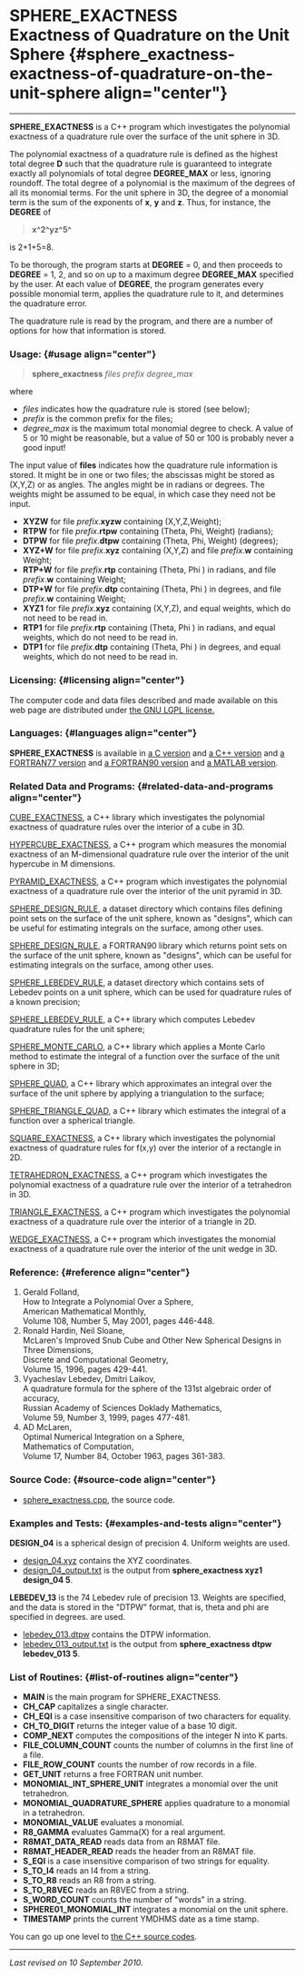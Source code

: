 SPHERE\_EXACTNESS\
Exactness of Quadrature on the Unit Sphere {#sphere_exactness-exactness-of-quadrature-on-the-unit-sphere align="center"}
==========================================

------------------------------------------------------------------------

**SPHERE\_EXACTNESS** is a C++ program which investigates the polynomial
exactness of a quadrature rule over the surface of the unit sphere in
3D.

The polynomial exactness of a quadrature rule is defined as the highest
total degree **D** such that the quadrature rule is guaranteed to
integrate exactly all polynomials of total degree **DEGREE\_MAX** or
less, ignoring roundoff. The total degree of a polynomial is the maximum
of the degrees of all its monomial terms. For the unit sphere in 3D, the
degree of a monomial term is the sum of the exponents of **x**, **y**
and **z**. Thus, for instance, the **DEGREE** of

> **x^2^yz^5^**

is 2+1+5=8.

To be thorough, the program starts at **DEGREE** = 0, and then proceeds
to **DEGREE** = 1, 2, and so on up to a maximum degree **DEGREE\_MAX**
specified by the user. At each value of **DEGREE**, the program
generates every possible monomial term, applies the quadrature rule to
it, and determines the quadrature error.

The quadrature rule is read by the program, and there are a number of
options for how that information is stored.

### Usage: {#usage align="center"}

> **sphere\_exactness** *files* *prefix* *degree\_max*

where

-   *files* indicates how the quadrature rule is stored (see below);
-   *prefix* is the common prefix for the files;
-   *degree\_max* is the maximum total monomial degree to check. A value
    of 5 or 10 might be reasonable, but a value of 50 or 100 is probably
    never a good input!

The input value of **files** indicates how the quadrature rule
information is stored. It might be in one or two files; the abscissas
might be stored as (X,Y,Z) or as angles. The angles might be in radians
or degrees. The weights might be assumed to be equal, in which case they
need not be input.

-   **XYZW** for file *prefix*.**xyzw** containing (X,Y,Z,Weight);
-   **RTPW** for file *prefix*.**rtpw** containing (Theta, Phi, Weight)
    (radians);
-   **DTPW** for file *prefix*.**dtpw** containing (Theta, Phi, Weight)
    (degrees);
-   **XYZ+W** for file *prefix*.**xyz** containing (X,Y,Z) and file
    *prefix*.**w** containing Weight;
-   **RTP+W** for file *prefix*.**rtp** containing (Theta, Phi ) in
    radians, and file *prefix*.**w** containing Weight;
-   **DTP+W** for file *prefix*.**dtp** containing (Theta, Phi ) in
    degrees, and file *prefix*.**w** containing Weight;
-   **XYZ1** for file *prefix*.**xyz** containing (X,Y,Z), and equal
    weights, which do not need to be read in.
-   **RTP1** for file *prefix*.**rtp** containing (Theta, Phi ) in
    radians, and equal weights, which do not need to be read in.
-   **DTP1** for file *prefix*.**dtp** containing (Theta, Phi ) in
    degrees, and equal weights, which do not need to be read in.

### Licensing: {#licensing align="center"}

The computer code and data files described and made available on this
web page are distributed under [the GNU LGPL
license.](../../txt/gnu_lgpl.txt)

### Languages: {#languages align="center"}

**SPHERE\_EXACTNESS** is available in [a C
version](../../c_src/sphere_exactness/sphere_exactness.html) and [a C++
version](../../cpp_src/sphere_exactness/sphere_exactness.html) and [a
FORTRAN77 version](../../f77_src/sphere_exactness/sphere_exactness.html)
and [a FORTRAN90
version](../../f_src/sphere_exactness/sphere_exactness.html) and [a
MATLAB version](../../m_src/sphere_exactness/sphere_exactness.html).

### Related Data and Programs: {#related-data-and-programs align="center"}

[CUBE\_EXACTNESS](../../cpp_src/cube_exactness/cube_exactness.html), a
C++ library which investigates the polynomial exactness of quadrature
rules over the interior of a cube in 3D.

[HYPERCUBE\_EXACTNESS](../../cpp_src/hypercube_exactness/hypercube_exactness.html),
a C++ program which measures the monomial exactness of an M-dimensional
quadrature rule over the interior of the unit hypercube in M dimensions.

[PYRAMID\_EXACTNESS](../../cpp_src/pyramid_exactness/pyramid_exactness.html),
a C++ program which investigates the polynomial exactness of a
quadrature rule over the interior of the unit pyramid in 3D.

[SPHERE\_DESIGN\_RULE](../../datasets/sphere_design_rule/sphere_design_rule.html),
a dataset directory which contains files defining point sets on the
surface of the unit sphere, known as "designs", which can be useful for
estimating integrals on the surface, among other uses.

[SPHERE\_DESIGN\_RULE](../../f_src/sphere_design_rule/sphere_design_rule.html),
a FORTRAN90 library which returns point sets on the surface of the unit
sphere, known as "designs", which can be useful for estimating integrals
on the surface, among other uses.

[SPHERE\_LEBEDEV\_RULE](../../datasets/sphere_lebedev_rule/sphere_lebedev_rule.html),
a dataset directory which contains sets of Lebedev points on a unit
sphere, which can be used for quadrature rules of a known precision;

[SPHERE\_LEBEDEV\_RULE](../../cpp_src/sphere_lebedev_rule/sphere_lebedev_rule.html),
a C++ library which computes Lebedev quadrature rules for the unit
sphere;

[SPHERE\_MONTE\_CARLO](../../cpp_src/sphere_monte_carlo/sphere_monte_carlo.html),
a C++ library which applies a Monte Carlo method to estimate the
integral of a function over the surface of the unit sphere in 3D;

[SPHERE\_QUAD](../../cpp_src/sphere_quad/sphere_quad.html), a C++
library which approximates an integral over the surface of the unit
sphere by applying a triangulation to the surface;

[SPHERE\_TRIANGLE\_QUAD](../../cpp_src/sphere_triangle_quad/sphere_triangle_quad.html),
a C++ library which estimates the integral of a function over a
spherical triangle.

[SQUARE\_EXACTNESS](../../cpp_src/square_exactness/square_exactness.html),
a C++ library which investigates the polynomial exactness of quadrature
rules for f(x,y) over the interior of a rectangle in 2D.

[TETRAHEDRON\_EXACTNESS](../../cpp_src/tetrahedron_exactness/tetrahedron_exactness.html),
a C++ program which investigates the polynomial exactness of a
quadrature rule over the interior of a tetrahedron in 3D.

[TRIANGLE\_EXACTNESS](../../cpp_src/triangle_exactness/triangle_exactness.html),
a C++ program which investigates the polynomial exactness of a
quadrature rule over the interior of a triangle in 2D.

[WEDGE\_EXACTNESS](../../cpp_src/wedge_exactness/wedge_exactness.html),
a C++ program which investigates the monomial exactness of a quadrature
rule over the interior of the unit wedge in 3D.

### Reference: {#reference align="center"}

1.  Gerald Folland,\
    How to Integrate a Polynomial Over a Sphere,\
    American Mathematical Monthly,\
    Volume 108, Number 5, May 2001, pages 446-448.
2.  Ronald Hardin, Neil Sloane,\
    McLaren's Improved Snub Cube and Other New Spherical Designs in
    Three Dimensions,\
    Discrete and Computational Geometry,\
    Volume 15, 1996, pages 429-441.
3.  Vyacheslav Lebedev, Dmitri Laikov,\
    A quadrature formula for the sphere of the 131st algebraic order of
    accuracy,\
    Russian Academy of Sciences Doklady Mathematics,\
    Volume 59, Number 3, 1999, pages 477-481.
4.  AD McLaren,\
    Optimal Numerical Integration on a Sphere,\
    Mathematics of Computation,\
    Volume 17, Number 84, October 1963, pages 361-383.

### Source Code: {#source-code align="center"}

-   [sphere\_exactness.cpp](sphere_exactness.cpp), the source code.

### Examples and Tests: {#examples-and-tests align="center"}

**DESIGN\_04** is a spherical design of precision 4. Uniform weights are
used.

-   [design\_04.xyz](design_04.xyz) contains the XYZ coordinates.
-   [design\_04\_output.txt](design_04_output.txt) is the output from
    **sphere\_exactness xyz1 design\_04 5**.

**LEBEDEV\_13** is the 74 Lebedev rule of precision 13. Weights are
specified, and the data is stored in the "DTPW" format, that is, theta
and phi are specified in degrees. are used.

-   [lebedev\_013.dtpw](lebedev_013.dtpw) contains the DTPW information.
-   [lebedev\_013\_output.txt](lebedev_013_output.txt) is the output
    from **sphere\_exactness dtpw lebedev\_013 5**.

### List of Routines: {#list-of-routines align="center"}

-   **MAIN** is the main program for SPHERE\_EXACTNESS.
-   **CH\_CAP** capitalizes a single character.
-   **CH\_EQI** is a case insensitive comparison of two characters for
    equality.
-   **CH\_TO\_DIGIT** returns the integer value of a base 10 digit.
-   **COMP\_NEXT** computes the compositions of the integer N into K
    parts.
-   **FILE\_COLUMN\_COUNT** counts the number of columns in the first
    line of a file.
-   **FILE\_ROW\_COUNT** counts the number of row records in a file.
-   **GET\_UNIT** returns a free FORTRAN unit number.
-   **MONOMIAL\_INT\_SPHERE\_UNIT** integrates a monomial over the unit
    tetrahedron.
-   **MONOMIAL\_QUADRATURE\_SPHERE** applies quadrature to a monomial in
    a tetrahedron.
-   **MONOMIAL\_VALUE** evaluates a monomial.
-   **R8\_GAMMA** evaluates Gamma(X) for a real argument.
-   **R8MAT\_DATA\_READ** reads data from an R8MAT file.
-   **R8MAT\_HEADER\_READ** reads the header from an R8MAT file.
-   **S\_EQI** is a case insensitive comparison of two strings for
    equality.
-   **S\_TO\_I4** reads an I4 from a string.
-   **S\_TO\_R8** reads an R8 from a string.
-   **S\_TO\_R8VEC** reads an R8VEC from a string.
-   **S\_WORD\_COUNT** counts the number of "words" in a string.
-   **SPHERE01\_MONOMIAL\_INT** integrates a monomial on the unit
    sphere.
-   **TIMESTAMP** prints the current YMDHMS date as a time stamp.

You can go up one level to [the C++ source codes](../cpp_src.html).

------------------------------------------------------------------------

*Last revised on 10 September 2010.*
